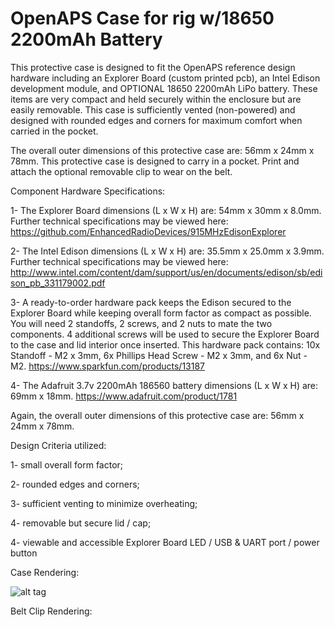 # OpenAPS Case for rig w/18650 2200mAh Battery

This protective case is designed to fit the OpenAPS reference design hardware including an Explorer Board (custom printed pcb), an Intel Edison development module, and OPTIONAL 18650 2200mAh LiPo battery. These items are very compact and held securely within the enclosure but are easily removable. This case is sufficiently vented (non-powered) and designed with rounded edges and corners for maximum comfort when carried in the pocket. 

The overall outer dimensions of this protective case are: 56mm x 24mm x 78mm. This protective case is designed to carry in a pocket. Print and attach the optional removable clip to wear on the belt.

Component Hardware Specifications:

1- The Explorer Board dimensions (L x W x H) are: 54mm x 30mm x 8.0mm. Further technical specifications may be viewed here: https://github.com/EnhancedRadioDevices/915MHzEdisonExplorer

2- The Intel Edison dimensions (L x W x H) are: 35.5mm x 25.0mm x 3.9mm. Further technical specifications may be viewed here: http://www.intel.com/content/dam/support/us/en/documents/edison/sb/edison_pb_331179002.pdf

3- A ready-to-order hardware pack keeps the Edison secured to the Explorer Board while keeping overall form factor as compact as possible. You will need 2 standoffs, 2 screws, and 2 nuts to mate the two components. 4 additional screws will be used to secure the Explorer Board to the case and lid interior once inserted. This hardware pack contains: 10x Standoff - M2 x 3mm, 6x Phillips Head Screw - M2 x 3mm, and 6x Nut - M2. https://www.sparkfun.com/products/13187

4- The Adafruit 3.7v 2200mAh 186560 battery dimensions (L x W x H) are: 69mm x 18mm. https://www.adafruit.com/product/1781

Again, the overall outer dimensions of this protective case are: 56mm x 24mm x 78mm.

Design Criteria utilized:

1- small overall form factor;

2- rounded edges and corners;

3- sufficient venting to minimize overheating;

4- removable but secure lid / cap;

4- viewable and accessible Explorer Board LED / USB & UART port / power button

Case Rendering:

![alt tag](https://github.com/danimaniac/OpenAPS-Explorer-Board-Edison-vented-case/blob/w/18650-2200mAh-battery/OpenAPSCasE18650.PNG)

Belt Clip Rendering:

